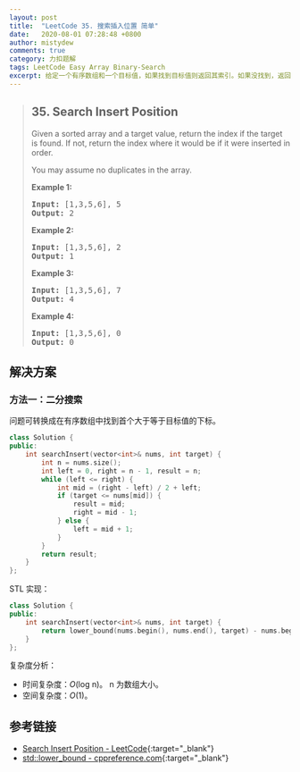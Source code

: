 ```yaml
---
layout: post
title:  "LeetCode 35. 搜索插入位置 简单"
date:   2020-08-01 07:28:48 +0800
author: mistydew
comments: true
category: 力扣题解
tags: LeetCode Easy Array Binary-Search
excerpt: 给定一个有序数组和一个目标值，如果找到目标值则返回其索引。如果没找到，返回其按顺序插入的索引。
---
```

> ## 35. Search Insert Position
> 
> Given a sorted array and a target value, return the index if the target is
> found. If not, return the index where it would be if it were inserted in
> order.
> 
> You may assume no duplicates in the array.
> 
> **Example 1:**
> 
> <pre>
> <strong>Input:</strong> [1,3,5,6], 5
> <strong>Output:</strong> 2
> </pre>
> 
> **Example 2:**
> 
> <pre>
> <strong>Input:</strong> [1,3,5,6], 2
> <strong>Output:</strong> 1
> </pre>
> 
> **Example 3:**
> 
> <pre>
> <strong>Input:</strong> [1,3,5,6], 7
> <strong>Output:</strong> 4
> </pre>
> 
> **Example 4:**
> 
> <pre>
> <strong>Input:</strong> [1,3,5,6], 0
> <strong>Output:</strong> 0
> </pre>

## 解决方案

### 方法一：二分搜索

问题可转换成在有序数组中找到首个大于等于目标值的下标。

```cpp
class Solution {
public:
    int searchInsert(vector<int>& nums, int target) {
        int n = nums.size();
        int left = 0, right = n - 1, result = n;
        while (left <= right) {
            int mid = (right - left) / 2 + left;
            if (target <= nums[mid]) {
                result = mid;
                right = mid - 1;
            } else {
                left = mid + 1;
            }
        }
        return result;
    }
};
```

STL 实现：

```cpp
class Solution {
public:
    int searchInsert(vector<int>& nums, int target) {
        return lower_bound(nums.begin(), nums.end(), target) - nums.begin();
    }
};
```

复杂度分析：
* 时间复杂度：*O*(log n)。
  n 为数组大小。
* 空间复杂度：*O*(1)。

## 参考链接

* [Search Insert Position - LeetCode](https://leetcode.com/problems/search-insert-position/){:target="_blank"}
* [std::lower_bound - cppreference.com](https://en.cppreference.com/w/cpp/algorithm/lower_bound){:target="_blank"}
